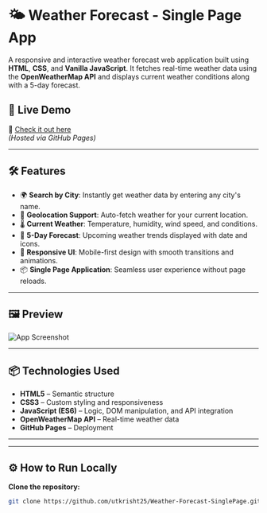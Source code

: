 # 🌤️ Weather Forecast - Single Page App

A responsive and interactive weather forecast web application built using **HTML**, **CSS**, and **Vanilla JavaScript**. It fetches real-time weather data using the **OpenWeatherMap API** and displays current weather conditions along with a 5-day forecast.

## 🚀 Live Demo

🔗 [Check it out here](https://utkrisht25.github.io/Weather-Forecast-SinglePage/)  
*(Hosted via GitHub Pages)*

---

## 🛠️ Features

- 🌍 **Search by City**: Instantly get weather data by entering any city's name.
- 📍 **Geolocation Support**: Auto-fetch weather for your current location.
- 🌡️ **Current Weather**: Temperature, humidity, wind speed, and conditions.
- 📅 **5-Day Forecast**: Upcoming weather trends displayed with date and icons.
- 🎨 **Responsive UI**: Mobile-first design with smooth transitions and animations.
- 📦 **Single Page Application**: Seamless user experience without page reloads.

---

## 🖼️ Preview

![App Screenshot](https://github.com/utkrisht25/Weather-Forecast-SinglePage/blob/main/screenshots/preview.png)

---

## 📦 Technologies Used

- **HTML5** – Semantic structure
- **CSS3** – Custom styling and responsiveness
- **JavaScript (ES6)** – Logic, DOM manipulation, and API integration
- **OpenWeatherMap API** – Real-time weather data
- **GitHub Pages** – Deployment

---


---

## ⚙️ How to Run Locally

 **Clone the repository:**
   ```bash
   git clone https://github.com/utkrisht25/Weather-Forecast-SinglePage.git


